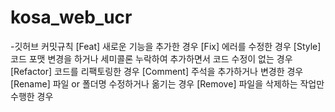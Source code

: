 # kosa_web_ucr
-깃허브 커밋규칙
[Feat] 새로운 기능을 추가한 경우
[Fix] 에러를 수정한 경우
[Style] 코드 포맷 변경을 하거나 세미콜론 누락하여 추가하면서 코드 수정이 없는 경우
[Refactor] 코드를 리팩토링한 경우
[Comment] 주석을 추가하거나 변경한 경우
[Rename] 파일 or 폴더명 수정하거나 옮기는 경우
[Remove] 파일을 삭제하는 작업만 수행한 경우

